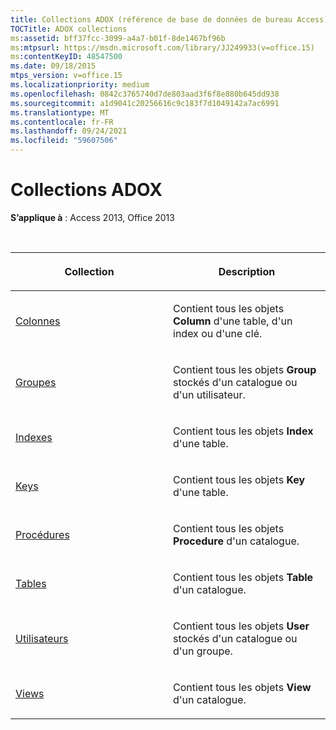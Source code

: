 ```yaml
---
title: Collections ADOX (référence de base de données de bureau Access)
TOCTitle: ADOX collections
ms:assetid: bff37fcc-3099-a4a7-b01f-8de1467bf96b
ms:mtpsurl: https://msdn.microsoft.com/library/JJ249933(v=office.15)
ms:contentKeyID: 48547500
ms.date: 09/18/2015
mtps_version: v=office.15
ms.localizationpriority: medium
ms.openlocfilehash: 0842c3765740d7de803aad3f6f8e880b645dd938
ms.sourcegitcommit: a1d9041c20256616c9c183f7d1049142a7ac6991
ms.translationtype: MT
ms.contentlocale: fr-FR
ms.lasthandoff: 09/24/2021
ms.locfileid: "59607506"
---
```

# <a name="adox-collections"></a>Collections ADOX

**S’applique à** : Access 2013, Office 2013

<br/>

<table>
<colgroup>
<col style="width: 50%" />
<col style="width: 50%" />
</colgroup>
<thead>
<tr class="header">
<th><p>Collection</p></th>
<th><p>Description</p></th>
</tr>
</thead>
<tbody>
<tr class="odd">
<td><p><a href="columns-collection-adox.md">Colonnes</a></p></td>
<td><p>Contient tous les objets <strong>Column</strong> d'une table, d'un index ou d'une clé.</p></td>
</tr>
<tr class="even">
<td><p><a href="groups-collection-adox.md">Groupes</a></p></td>
<td><p>Contient tous les objets <strong>Group</strong> stockés d'un catalogue ou d'un utilisateur.</p></td>
</tr>
<tr class="odd">
<td><p><a href="indexes-collection-adox.md">Indexes</a></p></td>
<td><p>Contient tous les objets <strong>Index</strong> d'une table.</p></td>
</tr>
<tr class="even">
<td><p><a href="keys-collection-adox.md">Keys</a></p></td>
<td><p>Contient tous les objets <strong>Key</strong> d'une table.</p></td>
</tr>
<tr class="odd">
<td><p><a href="procedures-collection-adox.md">Procédures</a></p></td>
<td><p>Contient tous les objets <strong>Procedure</strong> d'un catalogue.</p></td>
</tr>
<tr class="even">
<td><p><a href="tables-collection-adox.md">Tables</a></p></td>
<td><p>Contient tous les objets <strong>Table</strong> d'un catalogue.</p></td>
</tr>
<tr class="odd">
<td><p><a href="users-collection-adox.md">Utilisateurs</a></p></td>
<td><p>Contient tous les objets <strong>User</strong> stockés d'un catalogue ou d'un groupe.</p></td>
</tr>
<tr class="even">
<td><p><a href="views-collection-adox.md">Views</a></p></td>
<td><p>Contient tous les objets <strong>View</strong> d'un catalogue.</p></td>
</tr>
</tbody>
</table>

<br/>
